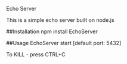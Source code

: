 Echo Server

This is a simple echo server built on node.js

##Installation
  npm install EchoServer

##Usage
  EchoServer start <port> [default port: 5432]

To KILL - press CTRL+C
